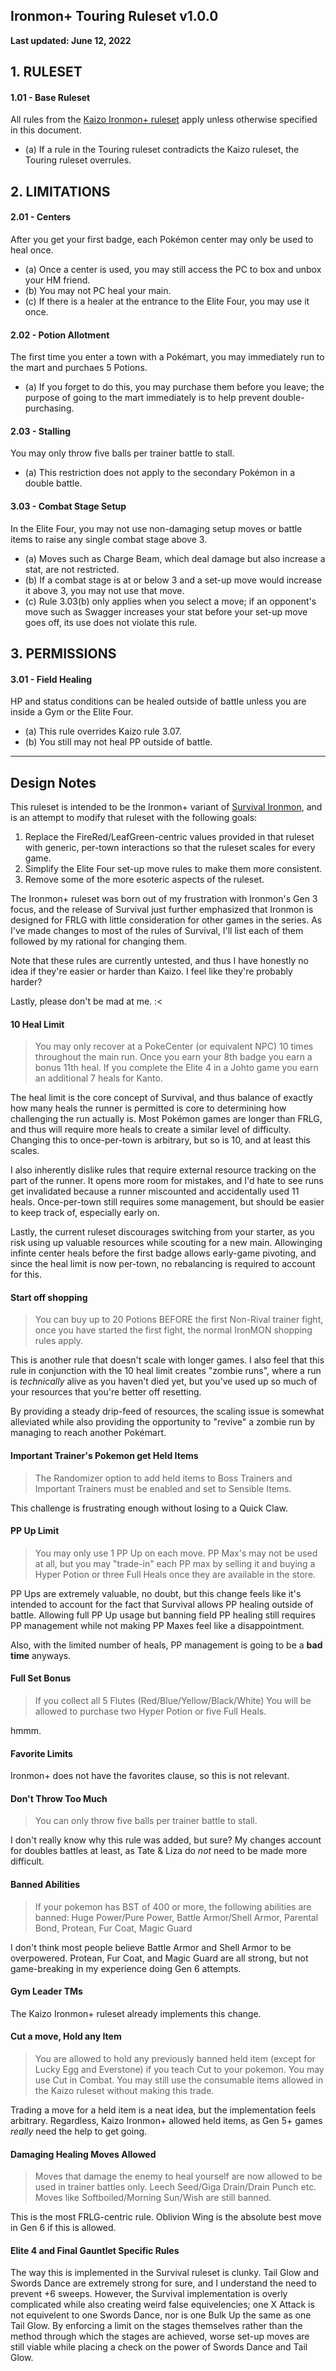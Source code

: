 ## Ironmon+ Touring Ruleset v1.0.0

**Last updated: June 12, 2022**

## 1. RULESET
#### 1.01 - Base Ruleset
All rules from the [Kaizo Ironmon+ ruleset](/rules.md) apply unless otherwise specified in this document.

* (a) If a rule in the Touring ruleset contradicts the Kaizo ruleset, the Touring ruleset overrules.

## 2. LIMITATIONS
#### 2.01 - Centers
After you get your first badge, each Pokémon center may only be used to heal once. 

* (a) Once a center is used, you may still access the PC to box and unbox your HM friend.
* (b) You may not PC heal your main.
* (c) If there is a healer at the entrance to the Elite Four, you may use it once.

#### 2.02 - Potion Allotment
The first time you enter a town with a Pokémart, you may immediately run to the mart and purchaes 5 Potions.

* (a) If you forget to do this, you may purchase them before you leave; the purpose of going to the mart
immediately is to help prevent double-purchasing.

#### 2.03 - Stalling
You may only throw five balls per trainer battle to stall.

* (a) This restriction does not apply to the secondary Pokémon in a double battle.

#### 3.03 - Combat Stage Setup
In the Elite Four, you may not use non-damaging setup moves or battle items to raise any single combat stage above 3.

* (a) Moves such as Charge Beam, which deal damage but also increase a stat, are not restricted.
* (b) If a combat stage is at or below 3 and a set-up move would increase it above 3, you may not use that move.
* (c) Rule 3.03(b) only applies when you select a move; if an opponent's move such as Swagger increases your stat before your set-up move goes off, its use does not violate this rule. 

## 3. PERMISSIONS
#### 3.01 - Field Healing
HP and status conditions can be healed outside of battle unless you are inside a Gym or the Elite Four.

* (a) This rule overrides Kaizo rule 3.07.
* (b) You still may not heal PP outside of battle.

---

## Design Notes

This ruleset is intended to be the Ironmon+ variant of [Survival Ironmon](https://gist.github.com/valiant-code/adb18d248fa0fae7da6b639e2ee8f9c1#survival-ironmon-ruleset), and is an attempt to modify that ruleset with the following goals:

1. Replace the FireRed/LeafGreen-centric values provided in that ruleset with generic, per-town interactions so that the ruleset scales for every game.
1. Simplify the Elite Four set-up move rules to make them more consistent.
1. Remove some of the more esoteric aspects of the ruleset.

The Ironmon+ ruleset was born out of my frustration with Ironmon's Gen 3 focus, and the release of Survival just further emphasized that Ironmon is designed for FRLG with little consideration for other games in the series. As I've made changes to most of the rules of Survival, I'll list each of them followed by my rational for changing them.

Note that these rules are currently untested, and thus I have honestly no idea if they're easier or harder than Kaizo. I feel like they're probably harder?

Lastly, please don't be mad at me. :<

#### 10 Heal Limit
> You may only recover at a PokeCenter (or equivalent NPC) 10 times throughout the main run. Once you earn your 8th badge you earn a bonus 11th heal. If you complete the Elite 4 in a Johto game you earn an additional 7 heals for Kanto.

The heal limit is the core concept of Survival, and thus balance of exactly how many heals the runner is permitted is core to determining how challenging the run actually is. Most Pokémon games are longer than FRLG, and thus will require more heals to create a similar level of difficulty. Changing this to once-per-town is arbitrary, but so is 10, and at least this scales. 

I also inherently dislike rules that require external resource tracking on the part of the runner. It opens more room for mistakes, and I'd hate to see runs get invalidated because a runner miscounted and accidentally used 11 heals. Once-per-town still requires some management, but should be easier to keep track of, especially early on.

Lastly, the current ruleset discourages switching from your starter, as you risk using up valuable resources while scouting for a new main. Allowinging infinte center heals before the first badge allows early-game pivoting, and since the heal limit is now per-town, no rebalancing is required to account for this.

#### Start off shopping
> You can buy up to 20 Potions BEFORE the first Non-Rival trainer fight, once you have started the first fight, the normal IronMON shopping rules apply.

This is another rule that doesn't scale with longer games. I also feel that this rule in conjunction with the 10 heal limit creates "zombie runs", where a run is _technically_ alive as you haven't died yet, but you've used up so much of your resources that you're better off resetting.

By providing a steady drip-feed of resources, the scaling issue is somewhat alleviated while also providing the opportunity to "revive" a zombie run by managing to reach another Pokémart.

#### Important Trainer's Pokemon get Held Items
> The Randomizer option to add held items to Boss Trainers and Important Trainers must be enabled and set to Sensible Items.

This challenge is frustrating enough without losing to a Quick Claw.

#### PP Up Limit
> You may only use 1 PP Up on each move. PP Max's may not be used at all, but you may "trade-in" each PP max by selling it and buying a Hyper Potion or three Full Heals once they are available in the store.

PP Ups are extremely valuable, no doubt, but this change feels like it's intended to account for the fact that Survival allows PP healing outside of battle. Allowing full PP Up usage but banning field PP healing still requires PP management while not making PP Maxes feel like a disappointment.

Also, with the limited number of heals, PP management is going to be a **bad time** anyways.

#### Full Set Bonus
> If you collect all 5 Flutes (Red/Blue/Yellow/Black/White) You will be allowed to purchase two Hyper Potion or five Full Heals.

hmmm.

#### Favorite Limits
Ironmon+ does not have the favorites clause, so this is not relevant.

#### Don't Throw Too Much
> You can only throw five balls per trainer battle to stall.

I don't really know why this rule was added, but sure? My changes account for doubles battles at least, as Tate & Liza do _not_ need to be made more difficult.

#### Banned Abilities
> If your pokemon has BST of 400 or more, the following abilities are banned: Huge Power/Pure Power, Battle Armor/Shell Armor, Parental Bond, Protean, Fur Coat, Magic Guard

I don't think most people believe Battle Armor and Shell Armor to be overpowered. Protean, Fur Coat, and Magic Guard are all strong, but not game-breaking in my experience doing Gen 6 attempts.

#### Gym Leader TMs
The Kaizo Ironmon+ ruleset already implements this change.

#### Cut a move, Hold any Item
> You are allowed to hold any previously banned held item (except for Lucky Egg and Everstone) if you teach Cut to your pokemon. You may use Cut in Combat. You may still use the consumable items allowed in the Kaizo ruleset without making this trade.

Trading a move for a held item is a neat idea, but the implementation feels arbitrary. Regardless, Kaizo Ironmon+ allowed held items, as Gen 5+ games _really_ need the help to get going.

#### Damaging Healing Moves Allowed
> Moves that damage the enemy to heal yourself are now allowed to be used in trainer battles only. Leech Seed/Giga Drain/Drain Punch etc. Moves like Softboiled/Morning Sun/Wish are still banned.

This is the most FRLG-centric rule. Oblivion Wing is the absolute best move in Gen 6 if this is allowed.

#### Elite 4 and Final Gauntlet Specific Rules
The way this is implemented in the Survival ruleset is clunky. Tail Glow and Swords Dance are extremely strong for sure, and I understand the need to prevent +6 sweeps. However, the Survival implementation is overly complicated while also creating weird false equivelencies; one X Attack is not equivelent to one Swords Dance, nor is one Bulk Up the same as one Tail Glow. By enforcing a limit on the stages themselves rather than the method through which the stages are achieved, worse set-up moves are still viable while placing a check on the power of Swords Dance and Tail Glow.
